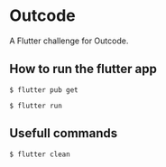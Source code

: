 # Outcode

A Flutter challenge for Outcode.

## How to run the flutter app

`$ flutter pub get`

`$ flutter run`

## Usefull commands

`$ flutter clean`
